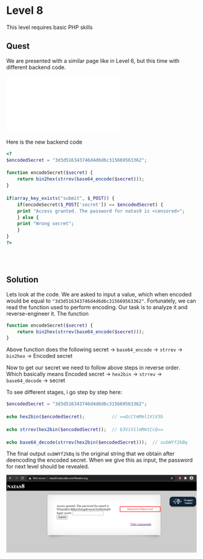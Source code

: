 # Level 8
This level requires basic PHP skills

## Quest
We are presented with a similar page like in Level 6, but this time with different backend code.

![Level 8 Image](./images/Level8.md)

Here is the new backend code
```php
<?
$encodedSecret = "3d3d516343746d4d6d6c315669563362";

function encodeSecret($secret) {
    return bin2hex(strrev(base64_encode($secret)));
}

if(array_key_exists("submit", $_POST)) {
    if(encodeSecret($_POST['secret']) == $encodedSecret) {
    print "Access granted. The password for natas9 is <censored>";
    } else {
    print "Wrong secret";
    }
}
?>
```
<br/>
<br/>

## Solution

Lets look at the code. We are asked to input a value, which when encoded would be equal to `"3d3d516343746d4d6d6c315669563362"`. Fortunately, we can read the function used to perform encoding.
Our task is to analyze it and reverse-engineer it.
The function
```php
function encodeSecret($secret) {
    return bin2hex(strrev(base64_encode($secret)));
}
```
Above function does the following
  secret -> `base64_encode` -> `strrev` -> `bin2hex` -> Encoded secret

Now to get our secret we need to follow above steps in reverse order. Which basically means 
  Encoded secret -> `hex2bin` -> `strrev` -> `base64_decode` -> secret
  
 To see different stages, i go step by step here:
 ```php
 $encodedSecret = "3d3d516343746d4d6d6c315669563362";

echo hex2bin($encodedSecret);          // ==QcCtmMml1ViV3b

echo strrev(hex2bin($encodedSecret));  // b3ViV1lmMmtCcQ==

echo base64_decode(strrev(hex2bin($encodedSecret)));  // oubWYf2kBq
```

The final output `oubWYf2kBq` is the original string that we obtain after deencoding the encoded secret.
When we give this as input, the password for next level should be revealed. 

![Level 8 Image](./images/Level8_solution.png)
